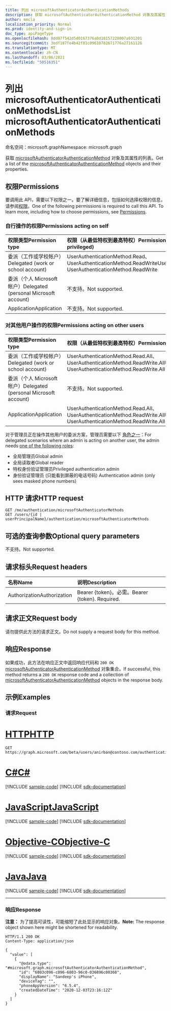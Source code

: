 ```yaml
---
title: 列出 microsoftAuthenticatorAuthenticationMethods
description: 获取 microsoftAuthenticatorAuthenticationMethod 对象及其属性的列表。
author: mmcla
localization_priority: Normal
ms.prod: identity-and-sign-in
doc_type: apiPageType
ms.openlocfilehash: 8dd07f542d5d0167376a0d18157228007a931201
ms.sourcegitcommit: 3edf187fe4b42f81c09610782671776a27161126
ms.translationtype: MT
ms.contentlocale: zh-CN
ms.lasthandoff: 03/06/2021
ms.locfileid: "50516351"
---
```

# <a name="list-microsoftauthenticatorauthenticationmethods"></a><span data-ttu-id="1add3-103">列出 microsoftAuthenticatorAuthenticationMethods</span><span class="sxs-lookup"><span data-stu-id="1add3-103">List microsoftAuthenticatorAuthenticationMethods</span></span>
<span data-ttu-id="1add3-104">命名空间：microsoft.graph</span><span class="sxs-lookup"><span data-stu-id="1add3-104">Namespace: microsoft.graph</span></span>

<span data-ttu-id="1add3-105">获取 [microsoftAuthenticatorAuthenticationMethod](../resources/microsoftauthenticatorauthenticationmethod.md) 对象及其属性的列表。</span><span class="sxs-lookup"><span data-stu-id="1add3-105">Get a list of the [microsoftAuthenticatorAuthenticationMethod](../resources/microsoftauthenticatorauthenticationmethod.md) objects and their properties.</span></span>

## <a name="permissions"></a><span data-ttu-id="1add3-106">权限</span><span class="sxs-lookup"><span data-stu-id="1add3-106">Permissions</span></span>

<span data-ttu-id="1add3-p101">要调用此 API，需要以下权限之一。要了解详细信息，包括如何选择权限的信息，请参阅[权限](/graph/permissions-reference)。</span><span class="sxs-lookup"><span data-stu-id="1add3-p101">One of the following permissions is required to call this API. To learn more, including how to choose permissions, see [Permissions](/graph/permissions-reference).</span></span>

### <a name="permissions-acting-on-self"></a><span data-ttu-id="1add3-109">自行操作的权限</span><span class="sxs-lookup"><span data-stu-id="1add3-109">Permissions acting on self</span></span>

|<span data-ttu-id="1add3-110">权限类型</span><span class="sxs-lookup"><span data-stu-id="1add3-110">Permission type</span></span>      | <span data-ttu-id="1add3-111">权限（从最低特权到最高特权）</span><span class="sxs-lookup"><span data-stu-id="1add3-111">Permissions (from least to most privileged)</span></span>              |
|:---------------------------------------|:-------------------------|
| <span data-ttu-id="1add3-112">委派（工作或学校帐户）</span><span class="sxs-lookup"><span data-stu-id="1add3-112">Delegated (work or school account)</span></span>     | <span data-ttu-id="1add3-113">UserAuthenticationMethod.Read、UserAuthenticationMethod.ReadWrite</span><span class="sxs-lookup"><span data-stu-id="1add3-113">UserAuthenticationMethod.Read, UserAuthenticationMethod.ReadWrite</span></span> |
| <span data-ttu-id="1add3-114">委派（个人 Microsoft 帐户）</span><span class="sxs-lookup"><span data-stu-id="1add3-114">Delegated (personal Microsoft account)</span></span> | <span data-ttu-id="1add3-115">不支持。</span><span class="sxs-lookup"><span data-stu-id="1add3-115">Not supported.</span></span> |
| <span data-ttu-id="1add3-116">Application</span><span class="sxs-lookup"><span data-stu-id="1add3-116">Application</span></span>                            | <span data-ttu-id="1add3-117">不支持。</span><span class="sxs-lookup"><span data-stu-id="1add3-117">Not supported.</span></span> |

### <a name="permissions-acting-on-other-users"></a><span data-ttu-id="1add3-118">对其他用户操作的权限</span><span class="sxs-lookup"><span data-stu-id="1add3-118">Permissions acting on other users</span></span>

|<span data-ttu-id="1add3-119">权限类型</span><span class="sxs-lookup"><span data-stu-id="1add3-119">Permission type</span></span>      | <span data-ttu-id="1add3-120">权限（从最低特权到最高特权）</span><span class="sxs-lookup"><span data-stu-id="1add3-120">Permissions (from least to most privileged)</span></span>              |
|:---------------------------------------|:-------------------------|
| <span data-ttu-id="1add3-121">委派（工作或学校帐户）</span><span class="sxs-lookup"><span data-stu-id="1add3-121">Delegated (work or school account)</span></span>     | <span data-ttu-id="1add3-122">UserAuthenticationMethod.Read.All、UserAuthenticationMethod.ReadWrite.All</span><span class="sxs-lookup"><span data-stu-id="1add3-122">UserAuthenticationMethod.Read.All, UserAuthenticationMethod.ReadWrite.All</span></span> |
| <span data-ttu-id="1add3-123">委派（个人 Microsoft 帐户）</span><span class="sxs-lookup"><span data-stu-id="1add3-123">Delegated (personal Microsoft account)</span></span> | <span data-ttu-id="1add3-124">不支持。</span><span class="sxs-lookup"><span data-stu-id="1add3-124">Not supported.</span></span> |
| <span data-ttu-id="1add3-125">Application</span><span class="sxs-lookup"><span data-stu-id="1add3-125">Application</span></span>                            | <span data-ttu-id="1add3-126">UserAuthenticationMethod.Read.All、UserAuthenticationMethod.ReadWrite.All</span><span class="sxs-lookup"><span data-stu-id="1add3-126">UserAuthenticationMethod.Read.All, UserAuthenticationMethod.ReadWrite.All</span></span> |

<span data-ttu-id="1add3-127">对于管理员正在操作其他用户的委派方案，管理员需要以下 [角色之一](/azure/active-directory/users-groups-roles/directory-assign-admin-roles#available-roles)：</span><span class="sxs-lookup"><span data-stu-id="1add3-127">For delegated scenarios where an admin is acting on another user, the admin needs [one of the following roles](/azure/active-directory/users-groups-roles/directory-assign-admin-roles#available-roles):</span></span>
* <span data-ttu-id="1add3-128">全局管理员</span><span class="sxs-lookup"><span data-stu-id="1add3-128">Global admin</span></span>
* <span data-ttu-id="1add3-129">全局读取者</span><span class="sxs-lookup"><span data-stu-id="1add3-129">Global reader</span></span>
* <span data-ttu-id="1add3-130">特权身份验证管理员</span><span class="sxs-lookup"><span data-stu-id="1add3-130">Privileged authentication admin</span></span>
* <span data-ttu-id="1add3-131">身份验证管理员 (只能看到屏蔽的电话号码) </span><span class="sxs-lookup"><span data-stu-id="1add3-131">Authentication admin (only sees masked phone numbers)</span></span>

## <a name="http-request"></a><span data-ttu-id="1add3-132">HTTP 请求</span><span class="sxs-lookup"><span data-stu-id="1add3-132">HTTP request</span></span>

<!-- {
  "blockType": "ignored"
}
-->
``` http
GET /me/authentication/microsoftAuthenticatorMethods
GET /users/{id | userPrincipalName}/authentication/microsoftAuthenticatorMethods
```

## <a name="optional-query-parameters"></a><span data-ttu-id="1add3-133">可选的查询参数</span><span class="sxs-lookup"><span data-stu-id="1add3-133">Optional query parameters</span></span>

<span data-ttu-id="1add3-134">不支持。</span><span class="sxs-lookup"><span data-stu-id="1add3-134">Not supported.</span></span>

## <a name="request-headers"></a><span data-ttu-id="1add3-135">请求标头</span><span class="sxs-lookup"><span data-stu-id="1add3-135">Request headers</span></span>

|<span data-ttu-id="1add3-136">名称</span><span class="sxs-lookup"><span data-stu-id="1add3-136">Name</span></span>|<span data-ttu-id="1add3-137">说明</span><span class="sxs-lookup"><span data-stu-id="1add3-137">Description</span></span>|
|:---|:---|
|<span data-ttu-id="1add3-138">Authorization</span><span class="sxs-lookup"><span data-stu-id="1add3-138">Authorization</span></span>|<span data-ttu-id="1add3-p102">Bearer {token}。必需。</span><span class="sxs-lookup"><span data-stu-id="1add3-p102">Bearer {token}. Required.</span></span>|

## <a name="request-body"></a><span data-ttu-id="1add3-141">请求正文</span><span class="sxs-lookup"><span data-stu-id="1add3-141">Request body</span></span>

<span data-ttu-id="1add3-142">请勿提供此方法的请求正文。</span><span class="sxs-lookup"><span data-stu-id="1add3-142">Do not supply a request body for this method.</span></span>

## <a name="response"></a><span data-ttu-id="1add3-143">响应</span><span class="sxs-lookup"><span data-stu-id="1add3-143">Response</span></span>

<span data-ttu-id="1add3-144">如果成功，此方法在响应正文中返回响应代码和 `200 OK` [microsoftAuthenticatorAuthenticationMethod](../resources/microsoftauthenticatorauthenticationmethod.md) 对象集合。</span><span class="sxs-lookup"><span data-stu-id="1add3-144">If successful, this method returns a `200 OK` response code and a collection of [microsoftAuthenticatorAuthenticationMethod](../resources/microsoftauthenticatorauthenticationmethod.md) objects in the response body.</span></span>

## <a name="examples"></a><span data-ttu-id="1add3-145">示例</span><span class="sxs-lookup"><span data-stu-id="1add3-145">Examples</span></span>

### <a name="request"></a><span data-ttu-id="1add3-146">请求</span><span class="sxs-lookup"><span data-stu-id="1add3-146">Request</span></span>

# <a name="http"></a>[<span data-ttu-id="1add3-147">HTTP</span><span class="sxs-lookup"><span data-stu-id="1add3-147">HTTP</span></span>](#tab/http)
<!-- {
  "blockType": "request",
  "name": "list_microsoftauthenticatorauthenticationmethod"
}
-->
``` http
GET https://graph.microsoft.com/beta/users/anirban@contoso.com/authentication/microsoftAuthenticatorMethods
```
# <a name="c"></a>[<span data-ttu-id="1add3-148">C#</span><span class="sxs-lookup"><span data-stu-id="1add3-148">C#</span></span>](#tab/csharp)
[!INCLUDE [sample-code](../includes/snippets/csharp/list-microsoftauthenticatorauthenticationmethod-csharp-snippets.md)]
[!INCLUDE [sdk-documentation](../includes/snippets/snippets-sdk-documentation-link.md)]

# <a name="javascript"></a>[<span data-ttu-id="1add3-149">JavaScript</span><span class="sxs-lookup"><span data-stu-id="1add3-149">JavaScript</span></span>](#tab/javascript)
[!INCLUDE [sample-code](../includes/snippets/javascript/list-microsoftauthenticatorauthenticationmethod-javascript-snippets.md)]
[!INCLUDE [sdk-documentation](../includes/snippets/snippets-sdk-documentation-link.md)]

# <a name="objective-c"></a>[<span data-ttu-id="1add3-150">Objective-C</span><span class="sxs-lookup"><span data-stu-id="1add3-150">Objective-C</span></span>](#tab/objc)
[!INCLUDE [sample-code](../includes/snippets/objc/list-microsoftauthenticatorauthenticationmethod-objc-snippets.md)]
[!INCLUDE [sdk-documentation](../includes/snippets/snippets-sdk-documentation-link.md)]

# <a name="java"></a>[<span data-ttu-id="1add3-151">Java</span><span class="sxs-lookup"><span data-stu-id="1add3-151">Java</span></span>](#tab/java)
[!INCLUDE [sample-code](../includes/snippets/java/list-microsoftauthenticatorauthenticationmethod-java-snippets.md)]
[!INCLUDE [sdk-documentation](../includes/snippets/snippets-sdk-documentation-link.md)]

---



### <a name="response"></a><span data-ttu-id="1add3-152">响应</span><span class="sxs-lookup"><span data-stu-id="1add3-152">Response</span></span>
<span data-ttu-id="1add3-153">**注意：** 为了提高可读性，可能缩短了此处显示的响应对象。</span><span class="sxs-lookup"><span data-stu-id="1add3-153">**Note:** The response object shown here might be shortened for readability.</span></span>
<!-- {
  "blockType": "response",
  "truncated": true,
  "@odata.type": "Collection(microsoft.graph.microsoftAuthenticatorAuthenticationMethod)"
}
-->
``` http
HTTP/1.1 200 OK
Content-Type: application/json

{
  "value": [
    {
      "@odata.type": "#microsoft.graph.microsoftAuthenticatorAuthenticationMethod",
      "id": "6803c096-c096-6803-96c0-036896c00368",
      "displayName": "Sandeep's iPhone",
      "deviceTag": "",
      "phoneAppVersion": "6.5.4",
      "createdDateTime": "2020-12-03T23:16:12Z"
    }
  ]
}
```

